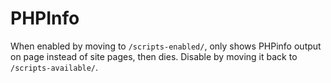 # PHPInfo

When enabled by moving to `/scripts-enabled/`, only shows PHPinfo output on page instead of site pages, then dies. Disable by moving it back to `/scripts-available/`.
